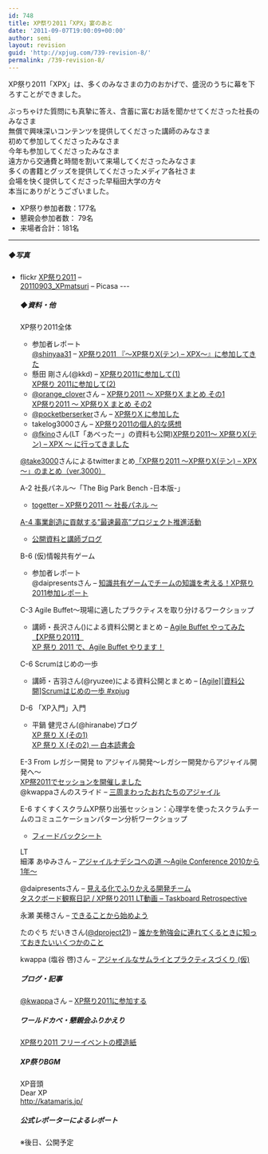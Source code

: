 ```yaml
---
id: 748
title: XP祭り2011「XPX」宴のあと
date: '2011-09-07T19:00:09+00:00'
author: semi
layout: revision
guid: 'http://xpjug.com/739-revision-8/'
permalink: /739-revision-8/
---
```


XP祭り2011「XPX」は、多くのみなさまの力のおかげで、盛況のうちに幕を下ろすことができました。

ぶっちゃけた質問にも真摯に答え、含蓄に富むお話を聞かせてくださった社長のみなさま  
無償で興味深いコンテンツを提供してくださった講師のみなさま  
初めて参加してくださったみなさま  
今年も参加してくださったみなさま  
遠方から交通費と時間を割いて来場してくださったみなさま  
多くの書籍とグッズを提供してくださったメディア各社さま  
会場を快く提供してくださった早稲田大学の方々  
本当にありがとうございました。

- XP祭り参加者数：177名
- 懇親会参加者数： 79名
- 来場者合計：181名

---

##### ◆写真

- flickr [XP祭り2011](http://www.flickr.com/photos/hidenba/sets/72157627464663405/) –  
    [20110903\_XPmatsuri](http://bit.ly/r70TYp) – Picasa ---
    
    ##### ◆資料・他
    
    XP祭り2011全体
    
    
    - 参加者レポート  
        [@shinyaa31](http://twitter.com/#!/shinyaa31) – [XP祭り2011 『～XP祭りX(テン) – XPX～』に参加してきた](http://d.hatena.ne.jp/absj31/20110903/1315090849)
    - 懸田 剛さん(@kkd) – [XP祭り2011に参加して(1)](http://giantech.jp/blog/xpx2011)  
        [XP祭り 2011に参加して(2)](http://giantech.jp/blog/xpx2011-2)
    - [@orange\_clover](http://twitter.com/#!/orange_clover)さん – [XP祭り2011 ～ XP祭りX まとめ その1](http://d.hatena.ne.jp/orangeclover/20110905/1315231546)  
        [XP祭り2011 ～ XP祭りX まとめ その2](http://d.hatena.ne.jp/orangeclover/20110906/1315319054)
    - [@pocketberserker](http://twitter.com/#!/pocketberserker)さん – [XP祭りX に参加した](http://d.hatena.ne.jp/pocketberserker/)
    - takelog3000さん – [XP祭り2011の個人的な感想](http://takelog3000.blogspot.com/2011/09/xp2011.html)
    - [@fkino](http://twitter.com/#!/fkino)さん(LT「あべったー」の資料も公開)[XP祭り2011～ XP祭りX(テン) – XPX ～ に行ってきました](http://fkino.net/20110903.html#p01)
    
    [@take3000](http://twitter.com/#!/take3000)さんによるtwitterまとめ[「XP祭り2011 ～XP祭りX(テン) – XPX～」のまとめ（ver.3000）](http://togetter.com/li/183063)
    
    A-2 社長パネル～「The Big Park Bench -日本版-」
    
    
    - [togetter – XP祭り2011 〜 社長パネル 〜](http://togetter.com/li/183141)
    
    [A-4 事業創造に貢献する”最速最高”プロジェクト推進活動](http://xpjug.com/xpx-contents-a4/ "A-4 事業創造に貢献する”最速最高”プロジェクト推進活動【講演】")
    
    
    - [公開資料と講師ブログ](http://tech.ecnavi.co.jp/archives/4710923.html)
    
    B-6 (仮)情報共有ゲーム
    
    
    - 参加者レポート  
        @daipresentsさん – [知識共有ゲームでチームの知識を考える！XP祭り2011参加レポート](http://bit.ly/oJOmlM)
    
    C-3 Agile Buffet～現場に適したプラクティスを取り分けるワークショップ
    
    
    - 講師・長沢さん()による資料公開とまとめ – [Agile Buffet やってみた【XP祭り2011】](http://blogs.itmedia.co.jp/nagap/2011/09/agile-buffet-xp-37ea.html)  
        [XP 祭り 2011 で、Agile Buffet やります！](http://blogs.itmedia.co.jp/nagap/2011/08/xp-2011-agile-b-71d8.html)
    
    C-6 Scrumはじめの一歩
    
    
    - 講師・吉羽さん(@ryuzee)による資料公開とまとめ – [\[Agile\]\[資料公開\]Scrumはじめの一歩 #xpjug](http://www.ryuzee.com/contents/blog/4225)
    
    D-6 「XP入門」入門
    
    
    - 平鍋 健児さん(@hiranabe)ブログ  
        [XP 祭り X (その1)](http://blogs.itmedia.co.jp/hiranabe/2011/09/xp-festival-x.html)  
        [XP 祭り X (その2) — 白本読書会](http://blogs.itmedia.co.jp/hiranabe/2011/09/xp-festival-x-2.html)
    
    E-3 From レガシー開発 to アジャイル開発～レガシー開発からアジャイル開発へ～  
    [XP祭2011でセッションを開催しました](http://d.hatena.ne.jp/celitan/20110903/1315080531)  
    @kwappaさんのスライド – [三周まわったおれたちのアジャイル](http://www.slideshare.net/kwappa/ss-9117509)
    
    E-6 すくすくスクラムXP祭り出張セッション：心理学を使ったスクラムチームのコミュニケーションパターン分析ワークショップ
    
    
    - [フィードバックシート](http://twitpic.com/6ggu5w)
    
    LT  
    細澤 あゆみさん – [アジャイルナデシコへの道 ～Agile Conference 2010から1年～](http://www.slideshare.net/AyumiHosozawa/agile-conference-20101)
    
    @daipresentsさん – [見える化でふりかえる開発チーム](http://bit.ly/qkQ5Cv)  
    [タスクボード観察日記 / XP祭り2011 LT動画 – Taskboard Retrospective](http://www.youtube.com/watch?v=-XFSW1Y5h-4&feature=youtu.be&a)
    
    永瀬 美穂さん – [できることから始めよう](http://www.slideshare.net/MihoNagase/ss-9131855?from=ss_embed)
    
    たのぐち だいきさん([@dproject21](http://twitter.com/#!/dproject21)) – [誰かを勉強会に連れてくるときに知っておきたいいくつかのこと](http://d.hatena.ne.jp/dproject21/20110906)
    
    kwappa (塩谷 啓)さん – [アジャイルなサムライとプラクティスづくり (仮)](http://www.slideshare.net/kwappa/ss-9118321)
    
    ##### ブログ・記事
    
    [@kwappa](http://twitter.com/#!/kwappa)さん – [XP祭り2011に参加する](http://randd.kwappa.net/2011/09/07/383)
    
    ##### ワールドカベ・懇親会ふりかえり
    
    [XP祭り2011 フリーイベントの模造紙](https://picasaweb.google.com/117850193791900459892/XP2011)
    
    ##### XP祭りBGM
    
    XP音頭  
    Dear XP  
    http://katamaris.jp/
    
    ##### 公式レポーターによるレポート
    
    ※後日、公開予定